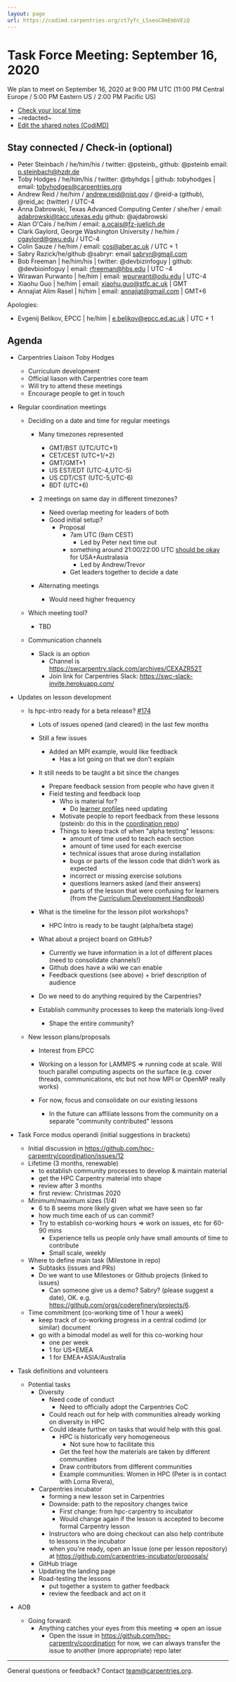 ```yaml
---
layout: page
url: https://codimd.carpentries.org/ct7yfc_LSseoC8mEmbVEiQ
---
```


# Task Force Meeting: September 16, 2020

We plan to meet on September 16, 2020 at 9:00 PM UTC (11:00 PM Central Europe /
5:00 PM Eastern US / 2:00 PM Pacific US)

- [Check your local time](https://www.timeanddate.com/worldclock/fixedtime.html?iso=20200916T2100&msg=HPC%20Carpentry%20-%20Task%20Force%20Meeting:%20September%202020)
- ~redacted~
- [Edit the shared notes (CodiMD)](https://codimd.carpentries.org/ct7yfc_LSseoC8mEmbVEiQ?both)

## Stay connected / Check-in (optional)

- Peter Steinbach / he/him/his / twitter: @psteinb\_ github: @psteinb email:
  p.steinbach@hzdr.de
- Toby Hodges / he/him/his / twitter: @tbyhdgs | github: tobyhodges | email:
  tobyhodges@carpentries.org
- Andrew Reid / he/him / andrew.reid@nist.gov / @reid-a (github), @reid_ac
  (twitter) / UTC-4
- Anna Dabrowski, Texas Advanced Computing Center / she/her / email:
  adabrowski@tacc.utexas.edu github: @ajdabrowski
- Alan O'Cais / he/him / email: a.ocais@fz-juelich.de
- Clark Gaylord, George Washington University / he/him / cgaylord@gwu.edu /
  UTC-4
- Colin Sauze / he/him / email: cos@aber.ac.uk / UTC + 1
- Sabry Razick/he/github @sabryr: email sabryr@gmail.com
- Bob Freeman | he/him/his | twitter: @devbizinfoguy | github: @devbioinfoguy |
  email: rfreeman@hbs.edu | UTC -4
- Wirawan Purwanto | he/him | email: wpurwant@odu.edu | UTC-4
- Xiaohu Guo | he/him | email: xiaohu.guo@stfc.ac.uk | GMT
- Annajiat Alim Rasel | hi/him | email: annajiat@gmail.com | GMT+6

Apologies:

- Evgenij Belikov, EPCC | he/him | e.belikov@epcc.ed.ac.uk | UTC + 1

## Agenda

- Carpentries Liaison Toby Hodges

  - Curriculum development
  - Official liason with Carpentries core team
  - Will try to attend these meetings
  - Encourage people to get in touch

- Regular coordination meetings

  - Deciding on a date and time for regular meetings

    - Many timezones represented
      - GMT/BST (UTC/UTC+1)
      - CET/CEST (UTC+1/+2)
      - GMT/GMT+1
      - US EST/EDT (UTC-4,UTC-5)
      - US CDT/CST (UTC-5,UTC-6)
      - BDT (UTC+6)
    - 2 meetings on same day in different timezones?

      - Need overlap meeting for leaders of both
      - Good initial setup?
        - Proposal
          - 7am UTC (9am CEST)
            - Led by Peter next time out
          - something around 21:00/22:00 UTC
            [should be okay](https://www.timeanddate.com/worldclock/meetingtime.html?year=2020&month=9&day=17&p1=224&p2=240&p3=179)
            for USA+Australasia
            - Led by Andrew/Trevor
          - Get leaders together to decide a date

    - Alternating meetings
      - Would need higher frequency

  - Which meeting tool?
    - TBD
  - Communication channels
    - Slack is an option
      - Channel is https://swcarpentry.slack.com/archives/CEXAZR52T
      - Join link for Carpentries Slack:
        https://swc-slack-invite.herokuapp.com/

- Updates on lesson development

  - Is hpc-intro ready for a beta release?
    [#174](https://github.com/hpc-carpentry/hpc-intro/issues/174)

    - Lots of issues opened (and cleared) in the last few months
    - Still a few issues
      - Added an MPI example, would like feedback
        - Has a lot going on that we don't explain
    - It still needs to be taught a bit since the changes
      - Prepare feedback session from people who have given it
      - Field testing and feedback loop
        - Who is material for?
          - Do
            [learner profiles](https://hpc-carpentry.github.io/why-hpc-carpentry)
            need updating
        - Motivate people to report feedback from these lessons (psteinb: do
          this in the
          [coordination repo](https://github.com/hpc-carpentry/coordinations))
        - Things to keep track of when "alpha testing" lessons:
          - amount of time used to teach each section
          - amount of time used for each exercise
          - technical issues that arose during installation
          - bugs or parts of the lesson code that didn’t work as expected
          - incorrect or missing exercise solutions
          - questions learners asked (and their answers)
          - parts of the lesson that were confusing for learners (from the
            [Curriculum Development Handbook](https://cdh.carpentries.org))
    - What is the timeline for the lesson pilot workshops?

      - HPC Intro is ready to be taught (alpha/beta stage)

    - What about a project board on GitHub?
      - Currently we have information in a lot of different places (need to
        consolidate channels!)
      - Github does have a wiki we can enable
      - Feedback questions (see above) + brief description of audience
    - Do we need to do anything required by the Carpentries?
    - Establish community processes to keep the materials long-lived
      - Shape the entire community?

  - New lesson plans/proposals

    - Interest from EPCC
    - Working on a lesson for LAMMPS => running code at scale. Will touch
      parallel computing aspects on the surface (e.g. cover threads,
      communications, etc but not how MPI or OpenMP really works)

    - For now, focus and consolidate on our existing lessons
      - In the future can affiliate lessons from the community on a separate
        "community contributed" lessons

- Task Force modus operandi (initial suggestions in brackets)
  - Initial discussion in
    https://github.com/hpc-carpentry/coordination/issues/12
  - Lifetime (3 months, renewable)
    - to establish community processes to develop & maintain material
    - get the HPC Carpentry material into shape
    - review after 3 months
    - first review: Christmas 2020
  - Minimum/maximum sizes (1/4)
    - 6 to 8 seems more likely given what we have seen so far
    - how much time each of us can commit?
    - Try to establish co-working hours => work on issues, etc for 60-90 mins
      - Experience tells us people only have small amounts of time to
        contribute
      - Small scale, weekly
  - Where to define main task (Milestone in repo)
    - Subtasks (issues and PRs)
    - Do we want to use Milestones or Github projects (linked to issues)
      - Can someone give us a demo? Sabry? (please suggest a date), OK. e.g.
        https://github.com/orgs/coderefinery/projects/6.
  - Time commitment (co-working time of 1 hour a week)
    - keep track of co-working progress in a central codimd (or similar)
      document
    - go with a bimodal model as well for this co-working hour
      - one per week
      - 1 for US+EMEA
      - 1 for EMEA+ASIA/Australia
- Task definitions and volunteers

  - Potential tasks
    - Diversity
      - Need code of conduct
        - Need to officially adopt the Carpentries CoC
      - Could reach out for help with communities already working on diversity
        in HPC
      - Could ideate further on tasks that would help with this goal.
        - HPC is historically very homogeneous
          - Not sure how to facilitate this
        - Get the feel how the materials are taken by different communities
        - Draw contributors from different communities
        - Example communities: Women in HPC (Peter is in contact with Lorna
          Rivera),
    - Carpentries incubator
      - forming a new lesson set in Carpentries
      - Downside: path to the repository changes twice
        - First change: from hpc-carpentry to incubator
        - Would change again if the lesson is accepted to become formal
          Carpentry lesson
      - Instructors who are doing checkout can also help contribute to lessons
        in the incubator
      - when you're ready, open an Issue (one per lesson repository) at
        https://github.com/carpentries-incubator/proposals/
    - GitHub triage
    - Updating the landing page
    - Road-testing the lessons
      - put together a system to gather feedback
      - review the feedback and act on it

- AOB
  - Going forward:
    - Anything catches your eyes from this meeting => open an issue
      - Open the issue in https://github.com/hpc-carpentry/coordination for
        now, we can always transfer the issue to another (more appropriate)
        repo later

---

General questions or feedback? Contact
[team@carpentries.org](mailto:team@carpentries.org).
